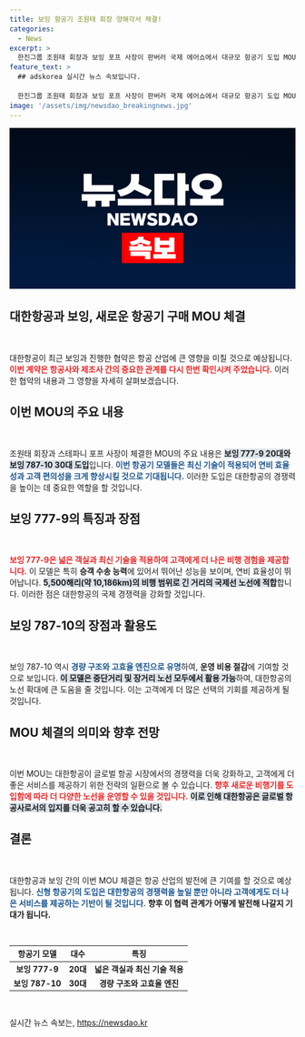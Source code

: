 ```yaml
---
title: 보잉 항공기 조원태 회장 양해각서 체결!
categories:
  - News
excerpt: >
  한진그룹 조원태 회장과 보잉 포프 사장이 판버러 국제 에어쇼에서 대규모 항공기 도입 MOU를 체결했습니다! 대한항공의 미래를 이끌 50대의 비행기가 어떤 변화를 가져올지 주목해 보세요.
feature_text: >
  ## adskorea 실시간 뉴스 속보입니다.

  한진그룹 조원태 회장과 보잉 포프 사장이 판버러 국제 에어쇼에서 대규모 항공기 도입 MOU를 체결했습니다! 대한항공의 미래를 이끌 50대의 비행기가 어떤 변화를 가져올지 주목해 보세요.
image: '/assets/img/newsdao_breakingnews.jpg'
---
```


<p><img src="/assets/img/newsdao_breakingnews.jpg" alt="adskorea 속보" /></p>

<h2 data-ke-size="size26">대한항공과 보잉, 새로운 항공기 구매 MOU 체결</h2>

<p data-ke-size="size16">&nbsp;</p>

<p>대한항공이 최근 보잉과 진행한 협약은 항공 산업에 큰 영향을 미칠 것으로 예상됩니다. <b><span style="color: #ee2323;">이번 계약은 항공사와 제조사 간의 중요한 관계를 다시 한번 확인시켜 주었습니다.</span></b> 이러한 협약의 내용과 그 영향을 자세히 살펴보겠습니다.</p>

<h2 data-ke-size="size26">이번 MOU의 주요 내용</h2>

<p data-ke-size="size16">&nbsp;</p>

<p>조원태 회장과 스테파니 포프 사장이 체결한 MOU의 주요 내용은 <b><span style="background-color: #21538527;">보잉 777-9 20대와 보잉 787-10 30대 도입</span></b>입니다. <b><span style="color: #1a5490;">이번 항공기 모델들은 최신 기술이 적용되어 연비 효율성과 고객 편의성을 크게 향상시킬 것으로 기대됩니다.</span></b> 이러한 도입은 대한항공의 경쟁력을 높이는 데 중요한 역할을 할 것입니다.</p>

<h2 data-ke-size="size26">보잉 777-9의 특징과 장점</h2>

<p data-ke-size="size16">&nbsp;</p>

<p><b><span style="color: #ee2323;">보잉 777-9은 넓은 객실과 최신 기술을 적용하여 고객에게 더 나은 비행 경험을 제공합니다.</span></b> 이 모델은 특히 <b>승객 수송 능력</b>에 있어서 뛰어난 성능을 보이며, 연비 효율성이 뛰어납니다. <b><span style="background-color: #21538527;">5,500해리(약 10,186km)의 비행 범위로 긴 거리의 국제선 노선에 적합</span></b>합니다. 이러한 점은 대한항공의 국제 경쟁력을 강화할 것입니다.</p>

<h2 data-ke-size="size26">보잉 787-10의 장점과 활용도</h2>

<p data-ke-size="size16">&nbsp;</p>

<p>보잉 787-10 역시 <b><span style="color: #1a5490;">경량 구조와 고효율 엔진으로 유명</span></b>하여, <b>운영 비용 절감</b>에 기여할 것으로 보입니다. <b><span style="background-color: #21538527;">이 모델은 중단거리 및 장거리 노선 모두에서 활용 가능</span></b>하여, 대한항공의 노선 확대에 큰 도움을 줄 것입니다. 이는 고객에게 더 많은 선택의 기회를 제공하게 될 것입니다.</p>

<h2 data-ke-size="size26">MOU 체결의 의미와 향후 전망</h2>

<p data-ke-size="size16">&nbsp;</p>

<p>이번 MOU는 대한항공이 글로벌 항공 시장에서의 경쟁력을 더욱 강화하고, 고객에게 더 좋은 서비스를 제공하기 위한 전략의 일환으로 볼 수 있습니다. <b><span style="color: #ee2323;">향후 새로운 비행기를 도입함에 따라 더 다양한 노선을 운영할 수 있을 것입니다.</span></b> <b><span style="background-color: #21538527;">이로 인해 대한항공은 글로벌 항공사로서의 입지를 더욱 공고히 할 수 있습니다.</span></b> </p>

<h2 data-ke-size="size26">결론</h2>

<p data-ke-size="size16">&nbsp;</p>

<p>대한항공과 보잉 간의 이번 MOU 체결은 항공 산업의 발전에 큰 기여를 할 것으로 예상됩니다. <b><span style="color: #1a5490;">신형 항공기의 도입은 대한항공의 경쟁력을 높일 뿐만 아니라 고객에게도 더 나은 서비스를 제공하는 기반이 될 것입니다.</span></b> <b>향후 이 협력 관계가 어떻게 발전해 나갈지 기대가 됩니다.</b> </p>

<p data-ke-size="size16">&nbsp;</p>

<table style="width: 100%;">
<thead>
<tr>
<th style="text-align: center;"><b>항공기 모델</b></th>
<th style="text-align: center;"><b>대수</b></th>
<th style="text-align: center;"><b>특징</b></th>
</tr>
</thead>
<tbody>
<tr>
<td style="text-align: center; height: 17px;"><b>보잉 777-9</b></td>
<td style="text-align: center; height: 17px;"><b>20대</b></td>
<td style="text-align: center; height: 17px;"><b>넓은 객실과 최신 기술 적용</b></td>
</tr>
<tr>
<td style="text-align: center; height: 17px;"><b>보잉 787-10</b></td>
<td style="text-align: center; height: 17px;"><b>30대</b></td>
<td style="text-align: center; height: 17px;"><b>경량 구조와 고효율 엔진</b></td>
</tr>
</tbody>
</table>

<p data-ke-size="size16">&nbsp;</p>
실시간 뉴스 속보는, <a href="https://newsdao.kr" rel="dofollow">https://newsdao.kr</a>


